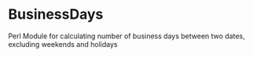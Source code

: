 # BusinessDays
Perl Module for calculating number of business days between two dates, excluding weekends and holidays
